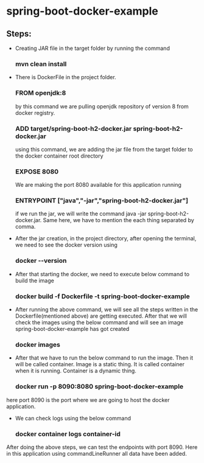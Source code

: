 # spring-boot-docker-example

## Steps:

* Creating JAR file in the target folder by running the command 
  ### mvn clean install

* There is DockerFile in the project folder. 
  ### FROM openjdk:8
  by this command we are pulling openjdk repository of version 8 from docker registry.
  ### ADD target/spring-boot-h2-docker.jar spring-boot-h2-docker.jar
  using this command, we are adding the jar file from the target folder to the docker container root directory
  ### EXPOSE 8080
  We are making the port 8080 available for this application running
  ### ENTRYPOINT ["java","-jar","spring-boot-h2-docker.jar"]
  if we run the jar, we will write the command java -jar spring-boot-h2-docker.jar. Same here, we have to mention the each thing separated by comma.
  
* After the jar creation, in the project directory, after opening the terminal, we need to see the docker version using
  ### docker --version

* After that starting the docker, we need to execute below command to build the image
  ### docker build -f Dockerfile -t spring-boot-docker-example
 
* After running the above command, we will see all the steps written in the Dockerfile(mentioned above) are getting executed. After that we will check the images using the below command and will see an image spring-boot-docker-example has got created
  ### docker images
  
* After that we have to run the below command to run the image. Then it will be called container. Image is a static thing. It is called container when it is running. Container is a dynamic thing.
  ### docker run -p 8090:8080 spring-boot-docker-example
here port 8090 is the port where we are going to host the docker application.

* We can check logs using the below command
  ### docker container logs container-id 

After doing the above steps, we can test the endpoints with port 8090. Here in this application using commandLineRunner all data have been added. 
